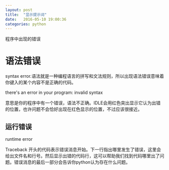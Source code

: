 ```yaml
---
layout: post
title:  "显示提示词"
date:   2016-05-10 19:00:36
categories: python
---
```



程序中出现的错误

# 语法错误

syntax error.语法就是一种编程语言的拼写和文法规则，所以出现语法错误意味着你键入的某个内容不是正确的代码。

there's an error in your program: invalid syntax

意思是你的程序中有一个错误，语法不正确。IDLE会用红色突出显示它认为出错的位置，也许问题不会恰好出现在红色显示的位置，不过应该很接近。


## 运行错误

runtime error

Traceback 开头的代码表示错误消息开始。下一行指出哪里发生了错误，这里会给出文件名和行号。然后显示出错的代码行，这可以帮助我们找到代码哪里出了问题。错误消息的最后一部分会告诉你python认为存在什么问题。

